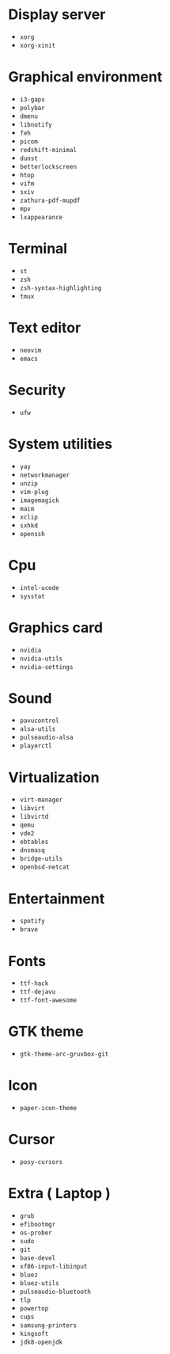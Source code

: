 # Display server

* `xorg`
* `xorg-xinit`

# Graphical environment

* `i3-gaps`
* `polybar`
* `dmenu`
* `libnotify`
* `feh`
* `picom`
* `redshift-minimal`
* `dunst`
* `betterlockscreen`
* `htop`
* `vifm`
* `sxiv`
* `zathura-pdf-mupdf`
* `mpv`
* `lxappearance`

# Terminal

* `st`
* `zsh`
* `zsh-syntax-highlighting`
* `tmux`

# Text editor

* `neovim`
* `emacs`

# Security

* `ufw`

# System utilities

* `yay`
* `networkmanager`
* `unzip`
* `vim-plug`
* `imagemagick`
* `maim`
* `xclip`
* `sxhkd`
* `openssh`

# Cpu

* `intel-ucode`
* `sysstat`

# Graphics card

* `nvidia`
* `nvidia-utils`
* `nvidia-settings`

# Sound

* `pavucontrol`
* `alsa-utils`
* `pulseaudio-alsa`
* `playerctl`

# Virtualization

* `virt-manager`
* `libvirt`
* `libvirtd`
* `qemu`
* `vde2`
* `ebtables`
* `dnsmasq`
* `bridge-utils`
* `openbsd-netcat`

# Entertainment

* `spotify`
* `brave`

# Fonts

* `ttf-hack`
* `ttf-dejavu`
* `ttf-font-awesome`

# GTK theme
* `gtk-theme-arc-gruvbox-git`

# Icon
* `paper-icon-theme`

# Cursor
* `posy-cursors`

# Extra ( Laptop )

* `grub`
* `efibootmgr`
* `os-prober`
* `sudo`
* `git`
* `base-devel`
* `xf86-input-libinput`
* `bluez`
* `bluez-utils`
* `pulseaudio-bluetooth`
* `tlp`
* `powertop`
* `cups`
* `samsung-printers`
* `kingsoft`
* `jdk8-openjdk`
